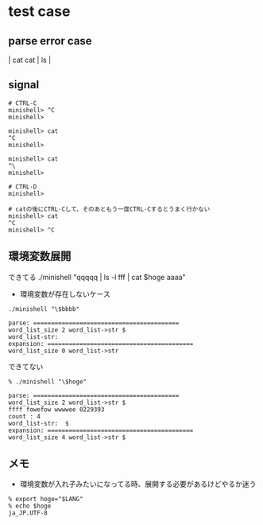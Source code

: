 # test case

## parse error case
| cat
cat | ls |

## signal

```
# CTRL-C
minishell> ^C
minishell>

minishell> cat
^C
minishell>

minishell> cat
^\
minishell> 

# CTRL-D
minishell>

# catの後にCTRL-Cして、そのあともう一度CTRL-Cするとうまく行かない
minishell> cat
^C
minishell> ^C
```

## 環境変数展開

できてる
./minishell "qqqqq | ls -l fff | cat \$hoge aaaa"

- 環境変数が存在しないケース
```
./minishell "\$bbbb"

parse: =========================================
word_list_size 2 word_list->str $
word_list-str:  
expansion: =========================================
word_list_size 0 word_list->str 
```

できてない
```
% ./minishell "\$hoge"

parse: =========================================
word_list_size 2 word_list->str $
ffff fowefow wwwwee 0229393
count : 4
word_list-str:  $
expansion: =========================================
word_list_size 4 word_list->str $
```

## メモ
- 環境変数が入れ子みたいになってる時、展開する必要があるけどやるか迷う
```
% export hoge="$LANG"
% echo $hoge
ja_JP.UTF-8
```
